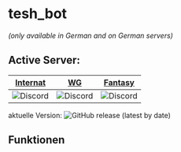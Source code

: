 # tesh_bot
*(only available in German and on German servers)*

## Active Server:
[Internat](https://discord.gg/jeZ9USuZgA) | [WG](https://discord.gg/8ybsZUnhHD) | [Fantasy](https://discord.gg/qpdnyWStBe)
---|---|---
![Discord](https://img.shields.io/discord/879756056346099722?label=%20) | ![Discord](https://img.shields.io/discord/895413069642072075?label=%20) | ![Discord](https://img.shields.io/discord/842687670803103774?label=%20)

aktuelle Version: ![GitHub release (latest by date)](https://img.shields.io/github/v/release/teshi9459/tesh_bot?label=%20&style=plastic)

## Funktionen
